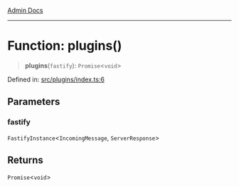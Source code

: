 [Admin Docs](/)

***

# Function: plugins()

> **plugins**(`fastify`): `Promise`\<`void`\>

Defined in: [src/plugins/index.ts:6](https://github.com/PalisadoesFoundation/talawa-api/blob/cdfbce71d27e05f54d88d4024c1f555015ff1fad/src/plugins/index.ts#L6)

## Parameters

### fastify

`FastifyInstance`\<`IncomingMessage`, `ServerResponse`\>

## Returns

`Promise`\<`void`\>
